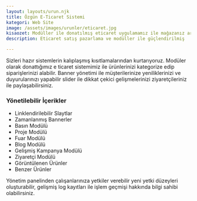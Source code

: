 ```yaml
---
layout: layouts/urun.njk
title: Özgün E-Ticaret Sistemi
kategori: Web Site
image: /assets/images/urunler/eticaret.jpg
kisaozet: Modüller ile donatılmış eticaret uygulamamız ile mağazanız artık web siteniz. Üstelik responsive
description: Eticaret satış pazarlama ve modüller ile güçlendirilmiş

---
```


Sizleri hazır sistemlerin kalıplaşmış kısıtlamalarından kurtarıyoruz. Modüler olarak donattığımız e ticaret sistemimiz ile ürünlerinizi kategorize edip siparişlerinizi alabilir. Banner yönetimi ile müşterilerinize yeniliklerinizi ve duyurularınızı yapabilir slider ile dikkat çekici gelişmelerinizi ziyaretçileriniz ile paylaşabilirsiniz.

<h3>Yönetilebilir İçerikler</h3>
<ul>
    <li>
    Linklendirilebilir Slaytlar
    </li>
    <li>
    Zamanlanmış Bannerler
    </li>
    <li>
    Basın Modülü
    </li>
    <li>
    Proje Modülü
    </li>
    <li>
    Fuar Modülü
    </li>
    <li>
    Blog Modülü
    </li>
    <li>
    Gelişmiş Kampanya Modülü
    </li>
    <li>
    Ziyaretçi Modülü
    </li>
    <li>
    Görüntülenen Ürünler
    </li>
    <li>
    Benzer Ürünler
    </li>
</ul>

Yönetim panelinden çalışanlarınıza yetkiler verebilir yeni yetki düzeyleri oluşturabilir, gelişmiş log kayıtları ile işlem geçmişi hakkında bilgi sahibi olabilirsiniz. 